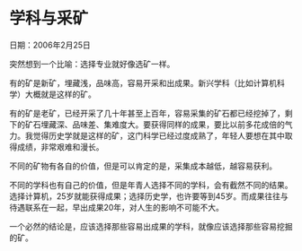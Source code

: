 # 学科与采矿

日期：2006年2月25日

突然想到一个比喻：选择专业就好像选矿一样。

有的矿是新矿，埋藏浅，品味高，容易开采和出成果。新兴学科（比如计算机科学）大概就是这样的矿。

有的矿是老矿，已经开采了几十年甚至上百年，容易采集的矿石都已经挖掉了，剩下的矿石埋藏深、品味差、集难度大。要获得同样的成果，要比以前多花成倍的气力。我觉得历史学就是这样的矿，这门科学已经过度成熟了，年轻人要想在其中取得成绩，非常艰难和漫长。

不同的矿物有各自的价值，但是可以肯定的是，采集成本越低，越容易获利。

不同的学科也有自己的价值，但是年青人选择不同的学科，会有截然不同的结果。选择计算机，25岁就能获得成果；选择历史学，也许要等到45岁。而成果往往与待遇联系在一起，早出成果20年，对人生的影响不可能不大。

一个必然的结论是，应该选择那些容易出成果的学科，就像应该选择那些容易挖掘的矿。

